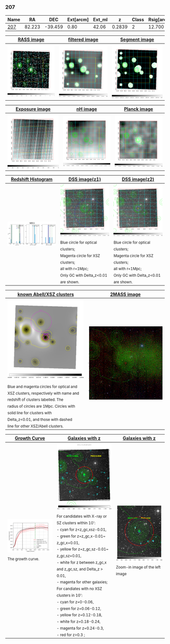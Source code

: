 <div STYLE="page-break-after: always;"></div>

### 207

|Name          |RA          |DEC      | Ext[arcm] | Ext_ml | z    | Class| Rsig[arcmin] | CRsig[c/s] | CR500[c/s] | R500[Mpc] |L500[erg/s]|F500[erg/s/cm^2]| M500[Msun]|Tx[keV]|beta|GC(XSZ,Delta_z<0.01)| GC(OPT,Delta_z<0.01)|GC|alias|
|--------------|------------|------------|---|---|-----------|--------|------|------|----|----|----|----|----|----|----|----|----|----|---|
|[207](script/207.md)     | 82.223       | -39.459       | 0.80    | 42.06   | 0.2839 | 2   | 12.700 |0.311 |0.284 |1.403 |1.466e+45 |5.770e-12 |1.050e+15 |10.037 |0.655 |Tar, |Wen, |Tar, |k011|

|[RASS image](../image/207/207_img.pdf)|[filtered image](../image/207/207_fil.pdf)|[Segment image](../image/207/207_seg.pdf)|
|-------------------|--------------------|-------------------|
| <img src="../image/207/207_img.png" width="300">  | <img src="../image/207/207_fil.png" width="300">   | <img src="../image/207/207_seg.png" width="300">  |

|[Exposure image](../image/207/207_mex.pdf)| [nH image](../image/207/207_nh.pdf)| [Planck image](../image/207/207_p.pdf)|
|-------------------|--------------------|-------------------|
|<img src="../image/207/207_mex.png" width="300">   | <img src="../image/207/207_nh.png" width="300">    | <img src="../image/207/207_p.png" width="300"> |

|[Redshift Histogram](../image/207/207_zg.pdf) | [DSS image(z1)](../image/207/207_dss_z1.pdf)      |  [DSS image(z2)](../image/207/207_dss_z2.pdf)    |
|-------------------|--------------------|-------------------|
|<img src="../image/207/207_zg.png" width="300"> |<img src="../image/207/207_dss_z1.png" width="300"> <sub><br>Blue circle for optical clusters; <br>Magenta circle for XSZ clusters; <br>all with r=1Mpc; <br>Only GC with Delta_z<0.01 are shown. </sub>| <img src="../image/207/207_dss_z2.png" width="300"><sub><br>Blue circle for optical clusters; <br>Magenta circle for XSZ clusters; <br>all with r=1Mpc; <br>Only GC with Delta_z<0.01 are shown. </sub> |

|[known Abell/XSZ clusters](../image/207/207_m.pdf) | [2MASS image](../image/207/207_2mass.pdf)      |
|-------------------|-------------------|
|<img src=../image/207/207_m.png width="300"> <sub><br>Blue and magenta circles for optical and <br>XSZ clusters, respectively with name and <br>redshift of clusters labelled. The <br>radius of circles are 1Mpc. Circles with <br>solid line for clusters with <br>Delta_z<0.01, and those with dashed <br>line for other XSZ/Abell clusters.        </sub>|<img src="../image/207/207_2mass.png" width="300">  |

|[Growth Curve](../image/207/207_gca_all.png) |[Galaxies with z](../image/207/207_opt_ned.pdf) |[Galaxies with z](../image/207/207_opt_ned_zoom.pdf) |
|-------------------|-------------------|-------------------|
| <img src="../image/207/207_gca_all.png" width="300"> <sub><br>The growth curve.</sub>| <img src=../image/207/207_opt_ned.png width="300"> <br><sub> For candidates with X-ray or SZ clusters within 10': <br> - cyan for z<z_gc,xsz-0.01, <br> - green for z=z_gc,x-0.01~ z_gc,x+0.01, <br> - yellow for z=z_gc,sz-0.01~ z_gc,sz+0.01, <br> - white for z between z_gc,x and z_gc,sz, and Delta_z > 0.01, <br> - magenta for other galaxies; <br>For candiates with no XSZ clusters in 10': <br> - cyan for z=0-0.06, <br> - green for z=0.06-0.12, <br> - yellow for z=0.12-0.18, <br> - white for z=0.18-0.24, <br> - magenta for z=0.24-0.3, <br> - red for z>0.3 ;  </sub>|<img src=../image/207/207_opt_ned_zoom.png width="300">  <br><sub> Zoom-in image of the left image</sub>|




